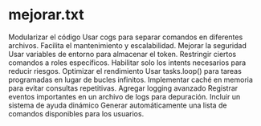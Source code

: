 # mejorar.txt
Modularizar el código
Usar cogs para separar comandos en diferentes archivos.
Facilita el mantenimiento y escalabilidad.
Mejorar la seguridad
Usar variables de entorno para almacenar el token.
Restringir ciertos comandos a roles específicos.
Habilitar solo los intents necesarios para reducir riesgos.
Optimizar el rendimiento
Usar tasks.loop() para tareas programadas en lugar de bucles infinitos.
Implementar caché en memoria para evitar consultas repetitivas.
Agregar logging avanzado
Registrar eventos importantes en un archivo de logs para depuración.
Incluir un sistema de ayuda dinámico
Generar automáticamente una lista de comandos disponibles para los usuarios.
